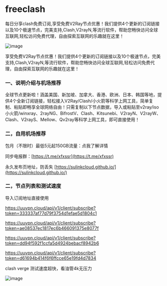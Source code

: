 # freeclash
每日分享clash免费订阅,享受免费V2Ray节点优惠！我们提供4个更新的订阅链接以及10个极速节点，完美支持,Clash,V2rayN,等流行软件，帮助您畅快访问全球互联网,轻松访问免费代理，自由探索互联网的乐趣就在这里！

![image](https://github.com/user-attachments/assets/58ec3f76-a5b7-4e60-ab41-24378e7ba781)

享受免费V2Ray节点优惠！我们提供4个更新的订阅链接以及10个极速节点，完美支持,Clash,V2rayN,等流行软件，帮助您畅快访问全球互联网,轻松访问免费代理，自由探索互联网的乐趣就在这里！

### 一、说明介绍与机场推荐

全球节点更新啦！涵盖美国、新加坡、加拿大、香港、欧洲、日本、韩国等地，提供4个全新订阅链接，轻松接入V2Ray/Clash/小火箭等科学上网工具，简单复制、粘贴即畅享全球网络自由！只需复制以下节点数据，导入或粘贴至v2ray/iso小火箭/winxray、2rayNG、BifrostV、Clash、Kitsunebi、V2rayN、V2rayW、Clash、V2rayS、Mellow、Qv2ray等科学上网工具，即可直接使用！

### 二，自用机场推荐

包月（不限时）最低5元起150GB流量：点我了解详情

同步电报群：[https://t.me/xfxssr](https://t.me/xfxssr)

永久发布页地址，防丢失 [https://sulinkcloud.github.io/](https://sulinkcloud.github.io/)

### 二，节点列表和测试速度

导入订阅地址直接使用

https://uuvpn.cloud/api/v1/client/subscribe?token=333337af77d79f3754d1efae5d1804c1

https://uuvpn.cloud/api/v1/client/subscribe?token=ae08537ec1817ec6b466091375e8077f

https://uuvpn.cloud/api/v1/client/subscribe?token=dd94f592f1ccfa5d4924bebacf8942b6

https://uuvpn.cloud/api/v1/client/subscribe?token=d61694b414f6f6ffcce65e19fd4d7834

clash verge 测试速度超快，看油管4k无压力

![image](https://github.com/user-attachments/assets/0f52ecce-826a-407f-84e0-b1cd4ebce541)

